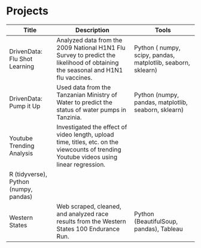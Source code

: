# Projects

| Title | Description | Tools | 
| ----- | ----------- | ----- |
|DrivenData: Flu Shot Learning| Analyzed data from the 2009 National H1N1 Flu Survey to predict the likelihood of obtaining the seasonal and H1N1 flu vaccines.| Python ( numpy, scipy, pandas, matplotlib, seaborn, sklearn) |
|DrivenData: Pump it Up|  Used data from the Tanzanian Ministry of Water to predict the status of water pumps in Tanzinia. | Python (numpy, pandas, matplotlib, seaborn, sklearn)|
|Youtube Trending Analysis| Investigated the effect of video length, upload time, titles, etc. on the viewcounts of trending Youtube videos using linear regression.  |
R (tidyverse), Python (numpy, pandas)|
|Western States| Web scraped, cleaned, and analyzed race results from the Western States 100 Endurance Run. | Python (BeautifulSoup, pandas), Tableau |
